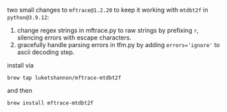 two small changes to `mftrace@1.2.20` to keep it working with `mtdbt2f` in `python@3.9.12`:

1. change regex strings in mftrace.py to raw strings by prefixing `r`, silencing errors with escape characters.
2. gracefully handle parsing errors in tfm.py by adding `errors='ignore'` to ascii decoding step.

install via 
```
brew tap luketshannon/mftrace-mtdbt2f
```
and then
```
brew install mftrace-mtdbt2f
```